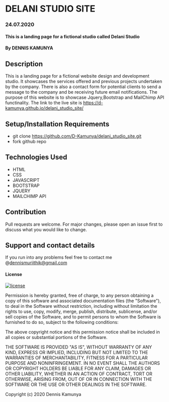 # DELANI STUDIO SITE
### 24.07.2020
#### This is a landing page for a fictional studio called Delani Studio  
#### By **DENNIS KAMUNYA**
## Description
This is a landing page for a fictional website design and development studio. It showcases the services offered and previous projects undertaken by the company. There is also a contact form for potential clients to send a message to the company and be receiving future email notifications. The purpose of this website is to showcase Jquery,Bootstrap and MailChimp API functinality. The link to the live site is https://d-kamunya.github.io/delani_studio_site/
## Setup/Installation Requirements
* git clone https://github.com/D-Kamunya/delani_studio_site.git
* fork github repo
## Technologies Used
* HTML
* CSS
* JAVASCRIPT
* BOOTSTRAP
* JQUERY
* MAILCHIMP API
## Contribution
Pull requests are welcome. For major changes, please open an issue first to discuss what you would like to change.
## Support and contact details
If you run into any problems feel free to contact me @dennismuriithik@gmail.com
#### License
[![license](https://img.shields.io/github/license/DAVFoundation/captain-n3m0.svg?style=flat-square)](https://github.com/DAVFoundation/captain-n3m0/blob/master/LICENSE)

Permission is hereby granted, free of charge, to any person obtaining a copy of this software and associated documentation files (the "Software"), to deal in the Software without restriction, including without limitation the rights to use, copy, modify, merge, publish, distribute, sublicense, and/or sell copies of the Software, and to permit persons to whom the Software is furnished to do so, subject to the following conditions:

The above copyright notice and this permission notice shall be included in all copies or substantial portions of the Software.

THE SOFTWARE IS PROVIDED "AS IS", WITHOUT WARRANTY OF ANY KIND, EXPRESS OR IMPLIED, INCLUDING BUT NOT LIMITED TO THE WARRANTIES OF MERCHANTABILITY, FITNESS FOR A PARTICULAR PURPOSE AND NONINFRINGEMENT. IN NO EVENT SHALL THE AUTHORS OR COPYRIGHT HOLDERS BE LIABLE FOR ANY CLAIM, DAMAGES OR OTHER LIABILITY, WHETHER IN AN ACTION OF CONTRACT, TORT OR OTHERWISE, ARISING FROM, OUT OF OR IN CONNECTION WITH THE SOFTWARE OR THE USE OR OTHER DEALINGS IN THE SOFTWARE.

Copyright (c) 2020 Dennis Kamunya

  